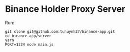 # Binance Holder Proxy Server

Run:

```shell
git clone git@github.com:tuhuynh27/binance-app.git
cd binance-app/server
yarn
PORT=1234 node main.js
```
